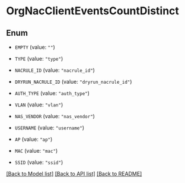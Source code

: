 # OrgNacClientEventsCountDistinct

## Enum


* `EMPTY` (value: `""`)

* `TYPE` (value: `"type"`)

* `NACRULE_ID` (value: `"nacrule_id"`)

* `DRYRUN_NACRULE_ID` (value: `"dryrun_nacrule_id"`)

* `AUTH_TYPE` (value: `"auth_type"`)

* `VLAN` (value: `"vlan"`)

* `NAS_VENDOR` (value: `"nas_vendor"`)

* `USERNAME` (value: `"username"`)

* `AP` (value: `"ap"`)

* `MAC` (value: `"mac"`)

* `SSID` (value: `"ssid"`)


[[Back to Model list]](../README.md#documentation-for-models) [[Back to API list]](../README.md#documentation-for-api-endpoints) [[Back to README]](../README.md)


